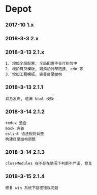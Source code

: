 # Depot


### 2017-10 1.x 

### 2018-3-3 2.x 

### 2018-3-13 2.1.x 

```
1. 增加全局配置, 全局配置不会打到包中
2. 增加首页模板, 可添加外部链接, cdn 等
3. 增加工程模板, 完善目录结构
```

### 2018-3-13 2.1.1

```
紧急发布, 遗漏 html 模板
```

### 2018-3-14 2.1.2

```
redux 整合
mock 完善
eslint 语法规则调整
构建目录结构调整
```

### 2018-3-14 2.1.3

```
closeModules 在不存在情况下判断不严谨, 修复
```


### 2018-3-15 2.1.4

```
修复 win 系统下路径错误问题
```
